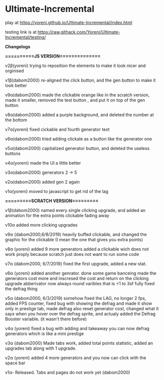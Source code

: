 # Ultimate-Incremental
play at https://yoreni.github.io/Ultimate-Incremental/index.html

testing link is at https://raw.githack.com/Yoreni/Ultimate-Incremental/testing/

**Changelogs**

**==========JS VERSION==============**

v2β(yoreni) trying to reposition the elements to make it look nicer and orginised

v1β(dabom2000) re-aligned the click button, and the gen button to make it look better

v9α(dabom2000) made the clickable orange like in the scratch version, made it smaller, removed the test button
, and put it on top of the gen button.

v8α(dabom2000) added a purple background, and deleted the number at the bottom

v7α(yoreni) fixed cickable and fourth generator text

v6α(dabom2000) tried adding clickale as a button like the generator one

v5α(dabom2000) capitalized generator button, and deleted the useless buttons

v4α(yoreni) made the UI a little better

v3α(dabom2000) generators 2 -> 5

v2α(dabom2000) added gen 2 again

v1α(yoreni) moved to javascript to get rid of the lag

**=========SCRATCH VERSION=========**

v1β(dabom2000)
named every single clicking upgrade, and added an animation for the extra points clickable fading away

v10α
added more clicking upgrades

v9α (dabom2000,6/8/2019)
heavily buffed clickable, and changed the graphic for the clickable (I mean the one that gives you extra points)

v8α (yoreni)
added 9 more generators
added a clickable wich does not work proply because scratch just does not want to run some code

v7α (dabom2000, 6/7/2019)
fixed the first upgrade, added a new stat.

v6α (yoreni)
added another genrator. done some game banceing made the generators cost more and inscresed the cost and return on the clicking upgrade
abberivator now always round varibles that is <1 to 3sf
fully fixed the defrag thing

v5α (dabom2000, 6/3/2019)
somehow fixed the LAG, no longer 2 fps, added FPS counter, fixed bug with showing the defrag and made it show only in prestige tab, made defrag also reset generator cost, changed what it says when you hover over the defrag sprite, and actualy added the Defrag Booster variable. (it wasn't there before)

v4α (yoreni)
fixed a bug with adding and takeaway
you can now defrag generators which is like a mini prestige

v3α (dabom2000)
Made tabs work, added total points statistic, added an upgrades tab along with 1 upgrade.

v2α (yoreni)
added 4 more generators and you now can click with the space bar 

v1α- Released. Tabs and pages do not work yet (dabom2000)

